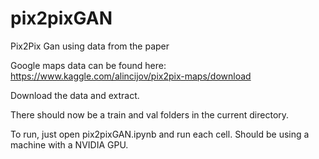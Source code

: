 # pix2pixGAN
Pix2Pix Gan using data from the paper

Google maps data can be found here: https://www.kaggle.com/alincijov/pix2pix-maps/download

Download the data and extract.

There should now be a train and val folders in the current directory.

To run, just open pix2pixGAN.ipynb and run each cell. Should be using a machine with a NVIDIA GPU.
